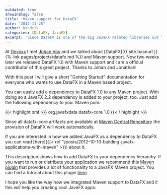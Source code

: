 ```yaml
---
outdated: true
showInBlog: false
title: 'Maven support for DataFX'
date: "2012-11-25"
author: hendrik
categories: [DataFX, JavaFX]
excerpt: 'Since DataFX is one of the big JavaFX related libraries out there it makes sense to use it in modern Maven based applications. This post gives an overview how you can use DataFX in a Maven based project.'
---
```

At [Devoxx](http://www.devoxx.com/display/DV12/Home) I met [Johan Vos](https://twitter.com/johanvos) and we talked about [DataFX]({{ site.baseurl }}{% link pages/projects/datafx.md %}) and Maven support. Now two weeks later we released DataFX 1.0 with Maven support and I am a official contributor of this great project. Thanks to Johan and Jonathan!

With this post I will give a short "Getting Started" documentation for everyone who wants to use DataFX in a Maven based project.

You can easily add a dependency to DataFX 1.0 to any Maven project. With doing so a JavaFX 2.2 dependency is added to your project, too. Just add the following dependency to your Maven pom:

{{< highlight xml >}}
<dependency>
   <groupId>org.javafxdata</groupId>
   <artifactId>datafx-core</artifactId>
   <version>1.0</version>
</dependency>
{{< / highlight >}}

Since all datafx-core artifacts are available at [Maven Central Repository](http://search.maven.org) the provision of DataFX will work automatically.

If you are interested in how we added JavaFX as a dependency to DataFX you can read [here]({{< ref "/posts/2012-10-13-building-javafx-applications-with-maven" >}}) about it.

This description shows how to add DataFX to your dependency hierarchy. If you want to run or distribute your application we recommend this [Maven plugin](https://github.com/zonski/javafx-maven-plugin) that provides a lot of functionality to a JavaFX Maven project. You can find a tutorial about this plugin [here](http://www.zenjava.com/2012/11/24/from-zero-to-javafx-in-5-minutes/).

I hope you like the way how we integrated Maven support to DataFX and it this will help you creating cool JavaFX apps.
